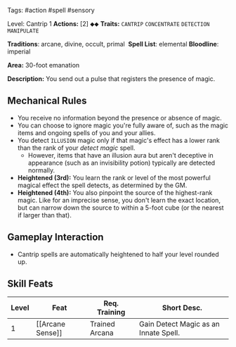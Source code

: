 Tags: #action #spell #sensory 

Level: Cantrip 1
**Actions:** [2] ⬥⬥
**Traits:** `CANTRIP` `CONCENTRATE` `DETECTION` `MANIPULATE`

**Traditions**: arcane, divine, occult, primal 
**Spell List**: elemental
**Bloodline**: imperial

**Area:** 30-foot emanation

**Description:** You send out a pulse that registers the presence of magic. 

## Mechanical Rules

- You receive no information beyond the presence or absence of magic.
- You can choose to ignore magic you're fully aware of, such as the magic items and ongoing spells of you and your allies.  
- You detect `ILLUSION` magic only if that magic's effect has a lower rank than the rank of your _detect magic_ spell.
	- However, items that have an illusion aura but aren't deceptive in appearance (such as an invisibility potion) typically are detected normally.
- **Heightened (3rd):** You learn the rank or level of the most powerful magical effect the spell detects, as determined by the GM.
- **Heightened (4th):** You also pinpoint the source of the highest-rank magic. Like for an imprecise sense, you don't learn the exact location, but can narrow down the source to within a 5-foot cube (or the nearest if larger than that).

## Gameplay Interaction

- Cantrip spells are automatically heightened to half your level rounded up.


## Skill Feats

| Level | Feat             | Req. Training  | Short Desc.                           |
| ----- | ---------------- | -------------- | ------------------------------------- |
| 1     | [[Arcane Sense]] | Trained Arcana | Gain Detect Magic as an Innate Spell. |
